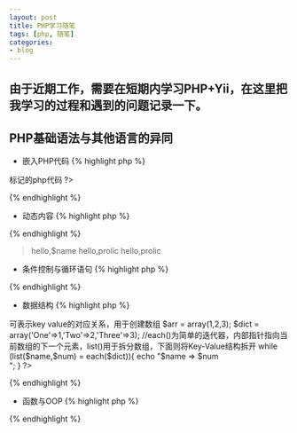 ```yaml
---
layout: post
title: PHP学习随笔
tags: [php, 随笔]
categories:
- blog
---
```


由于近期工作，需要在短期内学习PHP+Yii，在这里把我学习的过程和遇到的问题记录一下。
---

## PHP基础语法与其他语言的异同 
+ 嵌入PHP代码
{% highlight php %}
<?php
    //php类似js，在html中嵌入由<?php>标记的php代码
?>
{% endhighlight %} 

+ 动态内容
{% highlight php %}
<?php
    //php中变量统一由$开头，弱类型
    $name = 'prolic';
    //由echo输出到HTML中，"."符号拼接字符串
    echo 'hello,$name';
    echo "hello,$name";
    echo 'hello,'.$name;
    //注意单引号双引号的不同，单引号并不解释变量
?>
{% endhighlight %} 
> hello,$name
> hello,prolic
> hello,prolic 
+ 条件控制与循环语句
{% highlight php %}
<?php
    //$_POST 和 $_GET 分别对应post请求和get请求所传入的参数
    if($_POST["isOne"] == True){
        echo "One";
    }
    elseif($_GET['isTwo']){
        echo "Two"
    }
    //PHP支持switch语句
    //PHP支持foreach
    foreach($Children as $child){
        echo $child;
    }
?>
{% endhighlight %} 
+ 数据结构
{% highlight php %}
<?php
    //数组由array()创建，=>可表示key value的对应关系，用于创建数组
    $arr = array(1,2,3);
    $dict = array('One'=>1,'Two'=>2,'Three'=>3);
    //each()为简单的迭代器，内部指针指向当前数组的下一个元素，list()用于拆分数组，下面则将Key-Value结构拆开
    while (list($name,$num) = each($dict)){
        echo "$name => $num<br />";
    }
?>
{% endhighlight %} 
+ 函数与OOP
{% highlight php %}
<?php
    //载入php文件
    require('autoload.php');
    //extends关键字用于继承，class及function用于创建类及函数，"\"代表命名空间
    class Student extends \yii\db\ActiveRecord
    {
        public static function tableName()
        {
            return 'Student';
        }
    }
    //匿名类
    $myfunction = function($name){
        echo $name;
    }
    //支持接口，final，override及函数式等
    //通过ReflectionClass及一些简易函数支持反射
?>
{% endhighlight %} 


